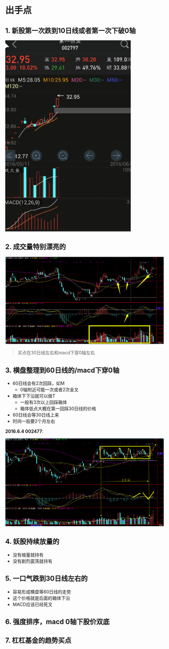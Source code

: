 # 出手点

## 1. 新股第一次跌到10日线或者第一次下破0轴

![](img/chushoudian-1.png)

## 2. 成交量特别漂亮的

![](img/chushoudian-2.png)

> 买点在30日线左右和macd下穿0轴左右

## 3. 横盘整理到60日线的/macd下穿0轴

- 60日线会有2次回踩，如M
    - 0轴附近可能一次或者2次金叉
- 箱体下下沿就可以做T
    - 一般有3次以上回踩箱体
    - 箱体低点大概在第一回踩30日线的价格
- 60日线会等30日线上来
- 时间一般要2个月左右


**2016.6.4 002477**:

![2016.6.4 002477](img/chushoudian-3.png)


## 4. 妖股持续放量的

- 没有缩量就持有
- 没有剧烈震荡就持有

## 5. 一口气跌到30日线左右的

- 容易形成横盘等60日线的走势
- 这个价格就是后面的箱体下沿
- MACD应该已经死叉

## 6. 强度排序，macd 0轴下股价双底

## 7. 杠杠基金的趋势买点

